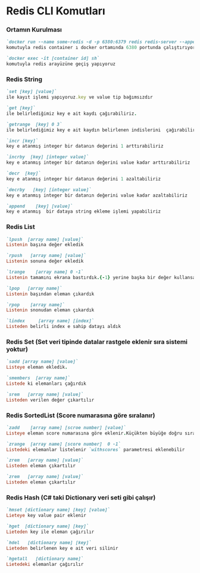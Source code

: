 # Redis CLI Komutları
### Ortamın Kurulması

```ruby
`docker run --name some-redis -d -p 6380:6379 redis redis-server --appendonly yes` 
komutuyla redis container ı docker ortamında 6380 portunda çalıştırıyoruz
```

```ruby
`docker exec -it [container id] sh` 
komutuyla redis arayüzüne geçiş yapıyoruz
```
### Redis String
```ruby
`set [key] [value]` 
ile kayıt işlemi yapıyoruz.key ve value tip bağımsızdır
```

```ruby
`get [key]` 
ile belirlediğimiz key e ait kaydı çağırabiliriz.
```

```ruby
`getrange  [key] 0 3` 
ile belirlediğimiz key e ait kaydın belirlenen indislerini  çağırabiliriz.
```

```ruby
`incr [key]` 
key e atanmış integer bir datanın değerini 1 arttırabiliriz
```

```ruby
`incrby  [key] [integer value]` 
key e atanmış integer bir datanın değerini value kadar arttırabiliriz
```

```ruby
`decr  [key]` 
key e atanmış integer bir datanın değerini 1 azaltabiliriz
```

```ruby
`decrby   [key] [integer value]` 
key e atanmış integer bir datanın değerini value kadar azaltabiliriz
```

```ruby
`append    [key] [value]` 
key e atanmış  bir dataya string ekleme işlemi yapabiliriz
```
### Redis List
```ruby
`lpush  [array name] [value]` 
Listenin başına değer ekledik
```

```ruby
`rpush   [array name] [value]` 
Listenin sonuna değer ekledik
```

```ruby
`lrange    [array name] 0 -1` 
Listenin tamamını ekrana bastırdık.{-1} yerine başka bir değer kullansaydık istediğimiz sayıda datayı da alabilirdik
```

```ruby
`lpop   [array name]` 
Listenin başından eleman çıkardık
```

```ruby
`rpop    [array name]` 
Listenin snonudan eleman çıkardık
```

```ruby
`lindex     [array name] [index]` 
Listeden belirli index e sahip datayı aldık
```
### Redis Set (Set veri tipinde datalar rastgele eklenir sıra sistemi yoktur)
```ruby
`sadd [array name] [value]` 
Listeye eleman ekledik.
```

```ruby
`smembers  [array name]` 
Listede ki elemanları çağırdık
```
```ruby
`srem   [array name] [value]` 
Listeden verilen değer çıkartılır
```

### Redis SortedList (Score numarasına göre sıralanır)
```ruby
`zadd    [array name] [scroe number] [value]` 
Listeye eleman score numarasına göre eklenir.Küçükten büyüğe doğru sıralanır
```

```ruby
`zrange  [array name] [score number]  0 -1` 
Listedeki elemanlar listelenir `withscores` parametresi eklenebilir
```

```ruby
`zrem   [array name] [value]` 
Listeden eleman çıkartılır 
```

```ruby
`zrem   [array name] [value]` 
Listeden eleman çıkartılır 
```

### Redis Hash (C# taki Dictionary veri seti gibi çalışır)

```ruby
`hmset [dictionary name] [key] [value]` 
Lieteye key value pair eklenir
```

```ruby
`hget  [dictionary name] [key]` 
Lieteden key ile eleman çağırılır
```


```ruby
`hdel   [dictionary name] [key]` 
Lieteden belirlenen key e ait veri silinir
```

```ruby
`hgetall   [dictionary name]` 
Lietedeki elemanlar çağırılır
```
